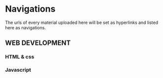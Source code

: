 # Navigations  
The urls of every material uploaded here will be set as hyperlinks and listed here as navigations.  
## WEB DEVELOPMENT   
### HTML & css  
### Javascript   
